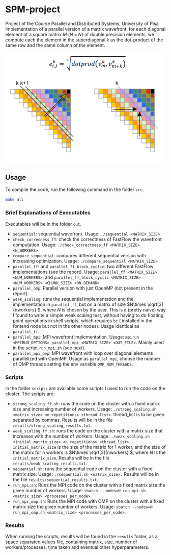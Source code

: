 # SPM-project
Project of the Course Parallel and Distributed Systems, University of Pisa
Implementation of a parallel version of a matrix wavefront:
for each diagonal element of a square matrix $M$ ($N\times N$) of double precision
elements, we compute each the element in the superdiagonal $k$  as the dot-product of the same row and the same column of the element.

![Wavefront Picture](wavefront.png)

## Usage
To compile the code, run the following command in the folder `src`:
```bash
make all
```
### Brief Explanations of Executables
Executables will be in the folder `out`.
- `sequential`: sequential wavefront. Usage: `./sequential <MATRIX_SIZE> `
- `check_correcness_ff`: check the correctness of FastFlow the wavefront computation. Usage: `./check_correctness_ff <MATRIX_SIZE> <N_WORKERS>`
- `compare_sequential`: compares different sequential version with increasing optimization. Usage: `./compare_sequential <MATRIX_SIZE>`
- `parallel_ff`: and `parallel_ff_block_cyclic`: two different FastFlow implementations (see the report). Usage: `parallel_ff <MATRIX_SIZE> <NUM_WORKERS>`, and `parallel_ff_block_cyclic <MATRIX_SIZE> <NUM_WORKERS> <CHUNK_SIZE> <ON_DEMAND>`
- `parallel_omp`: Parallel version with just OpenMP (not present in the report). 
- `weak_scaling`: runs the sequential implementation and the implementation in `parallel_ff`, but on a matrix of size $N\times \sqrt[3]{nworkers} $, where $N$ is chosen by the user. This is a (pretty naive) way I found to write a simple weak scaling test, without having to do floating point operations in shell scripts, which requires `bc` ( installed in the fontend node but not in the other nodes). Usage identical as `parallel_ff`.
- `parallel_mpi`: MPI wavefront implementation. Usage: `mpirun <MPIRUN_OPTIONS> parallel_mpi <MATRIX_SIZE> <OUT_FILE>`. Mainly used in  the script `run_mpi.sh` (see next).
- `parallel_mpi_omp`: MPI wavefront with loop over diagonal elements parallelized with OpenMP. Usage as `parallel_mpi`, choose the number of OMP threads setting the env variable `OMP_NUM_THREADS`.

### Scripts 
in the folder `scripts`  are available some scripts I used to run the code on the cluster. The scripts are:

- `strong_scaling_ff.sh`: runs the code on the cluster with a fixed matrix size and increasing number of workers.
Usage: `./strong_scaling.sh <matrix_size> <n_repetitions> <thread_list>`.  thread_list is to be given separated by commas.
Results will be in the file `results/strong_scaling_results.txt`.
- `weak_scaling_ff.sh`: runs the code on the cluster with a matrix size that increases with the number of workers.
Usage: `./weak_scaling.sh <initial_matrix_size> <n_repetitions> <thread_list>`. `initial_matrix_size` is the size of the matrix for 1 worker, and the size of the matrix for n workers is $N\times \sqrt[3]{nworkers} $, where $N$ is the `initial_matrix_size`.
Results will be in the file `results/weak_scaling_results.txt`.
- `sequential.sh`: runs the sequential code on the cluster with a fixed matrix size. Usage: `./sequential.sh <matrix_size>.` Results will be in the file `results/sequential_results.txt`.
- `run_mpi.sh`: Runs the MPI code on the cluster with a fixed matrix size the given number of workers. Usage: 
`sbatch --nodes=N run_mpi.sh <matrix_size> <processes_per_node>`. 
- `run_mpi_omp.sh`: Runs the MPI code with OMP on the cluster with a fixed matrix size the given number of workers. Usage:
`sbatch --nodes=N run_mpi_omp.sh <matrix_size> <processes_per_node>`.

### Results
When running the scripts, results will be found in the `results` folder, as a space separated values file, containing matrix, size, number of workers/processes, time taken and eventual other hyperparameters. 
